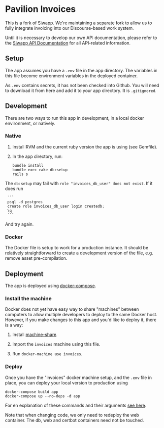# Pavilion Invoices

This is a fork of [Siwapp](https://github.com/siwapp/siwapp). We're maintaining a separate fork to allow us to fully integrate invoicing into our Discourse-based work system. 

Until it is necessary to develop our own API documentation, please refer to the [Siwapp API Documentation](https://github.com/siwapp/siwapp/blob/master/API_DOC.md) for all API-related information.

## Setup

The app assumes you have a ``.env`` file in the app directory. The variables in this file become environment variables in the deployed container.

As ``.env`` contains secrets, it has not been checked into Github. You will need to download it from here and add it to your app directory. It is ``.gitignored``.

## Development

There are two ways to run this app in development, in a local docker environment, or natively.

### Native

1. Install RVM and the current ruby version the app is using (see Gemfile).

2. In the app directory, run:

     ```
     bundle install
     bundle exec rake db:setup
     rails s
     ```
The ``db:setup`` may fail with ``role "invoices_db_user" does not exist``. If it does run

     ```
     psql -d postgres
     create role invoices_db_user login createdb;
     \q
     ```
And try again.

### Docker

The Docker file is setup to work for a production instance. It should be relatively straightforward to create a development version of the file, e.g. remove asset pre-compilation.

## Deployment

The app is deployed using [docker-compose](https://docs.docker.com/compose/production/).

### Install the machine

Docker does not yet have easy way to share "machines" between computers to allow multiple developers to deploy to the same Docker host. However, if you make changes to this app and you'd like to deploy it, there is a way:

1. Install [machine-share](https://github.com/bhurlow/machine-share).

2. Import the ``invoices`` machine using this file.

3. Run ``docker-machine use invoices``.

### Deploy

Once you have the "invoices" docker machine setup, and the ``.env`` file in place, you can deploy your local version to production using

```
docker-compose build app
docker-compose up --no-deps -d app
```

For en explanation of these commands and their arguments [see here](https://docs.docker.com/compose/production/).

Note that when changing code, we only need to redeploy the web container. The db, web and certbot containers need not be touched.
